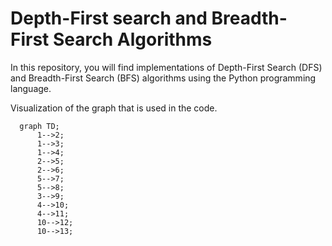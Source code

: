 # Depth-First search and Breadth-First Search Algorithms

In this repository, you will find implementations of Depth-First Search (DFS) and Breadth-First Search (BFS) algorithms using the Python programming language.

Visualization of the graph that is used in the code.

```mermaid
  graph TD;
      1-->2;
      1-->3;
      1-->4;
      2-->5;
      2-->6;
      5-->7;
      5-->8;
      3-->9;
      4-->10;
      4-->11;
      10-->12;
      10-->13;
```
